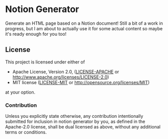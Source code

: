 # Notion Generator

Generate an HTML page based on a Notion document! Still a bit of a work in progress,
but I am about to actually use it for some actual content so maybe it's ready
enough for you too!

## License

This project is licensed under either of

 * Apache License, Version 2.0, ([LICENSE-APACHE](LICENSE-APACHE) or
   http://www.apache.org/licenses/LICENSE-2.0)
 * MIT license ([LICENSE-MIT](LICENSE-MIT) or
   http://opensource.org/licenses/MIT)

at your option.

### Contribution

Unless you explicitly state otherwise, any contribution intentionally submitted
for inclusion in notion generator by you, as defined in the Apache-2.0 license, 
shall be dual licensed as above, without any additional terms or conditions.
